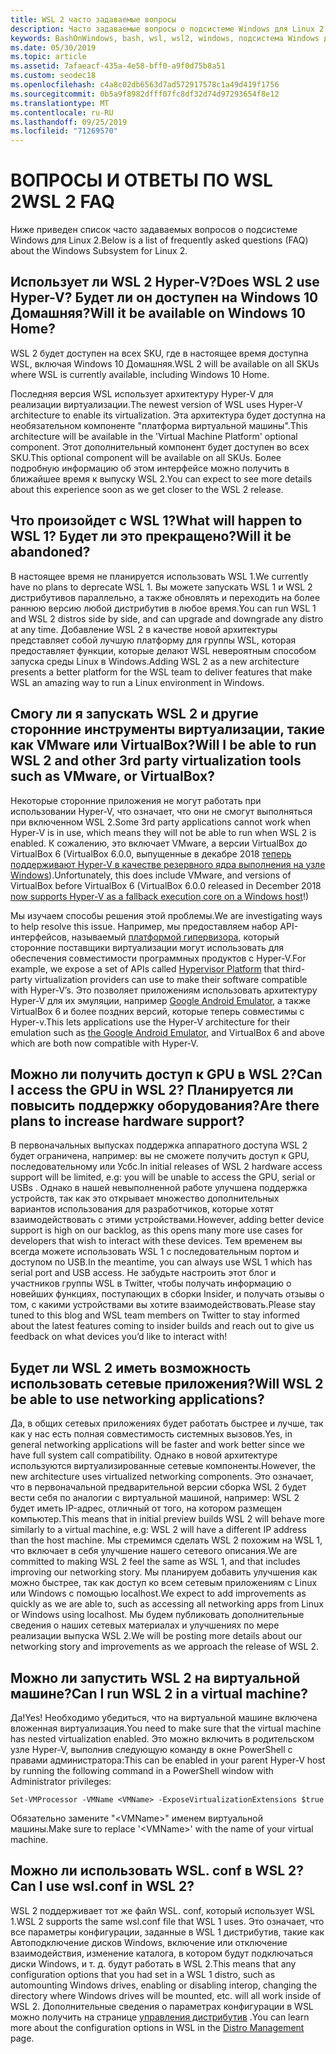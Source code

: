 ```yaml
---
title: WSL 2 часто задаваемые вопросы
description: Часто задаваемые вопросы о подсистеме Windows для Linux 2
keywords: BashOnWindows, bash, wsl, wsl2, windows, подсистема Windows для Linux, windowssubsystem, ubuntu, debian, suse, windows 10, установка
ms.date: 05/30/2019
ms.topic: article
ms.assetid: 7afaeacf-435a-4e58-bff0-a9f0d75b8a51
ms.custom: seodec18
ms.openlocfilehash: c4a8c02db6563d7ad572917578c1a49d419f1756
ms.sourcegitcommit: 0b5a9f8982dfff07fc8df32d74d97293654f8e12
ms.translationtype: MT
ms.contentlocale: ru-RU
ms.lasthandoff: 09/25/2019
ms.locfileid: "71269570"
---
```

# <a name="wsl-2-faq"></a><span data-ttu-id="350ac-104">ВОПРОСЫ И ОТВЕТЫ ПО WSL 2</span><span class="sxs-lookup"><span data-stu-id="350ac-104">WSL 2 FAQ</span></span>

<span data-ttu-id="350ac-105">Ниже приведен список часто задаваемых вопросов о подсистеме Windows для Linux 2.</span><span class="sxs-lookup"><span data-stu-id="350ac-105">Below is a list of frequently asked questions (FAQ) about the Windows Subsystem for Linux 2.</span></span>

## <a name="does-wsl-2-use-hyper-v-will-it-be-available-on-windows-10-home"></a><span data-ttu-id="350ac-106">Использует ли WSL 2 Hyper-V?</span><span class="sxs-lookup"><span data-stu-id="350ac-106">Does WSL 2 use Hyper-V?</span></span> <span data-ttu-id="350ac-107">Будет ли он доступен на Windows 10 Домашняя?</span><span class="sxs-lookup"><span data-stu-id="350ac-107">Will it be available on Windows 10 Home?</span></span>

<span data-ttu-id="350ac-108">WSL 2 будет доступен на всех SKU, где в настоящее время доступна WSL, включая Windows 10 Домашняя.</span><span class="sxs-lookup"><span data-stu-id="350ac-108">WSL 2 will be available on all SKUs where WSL is currently available, including Windows 10 Home.</span></span>

<span data-ttu-id="350ac-109">Последняя версия WSL использует архитектуру Hyper-V для реализации виртуализации.</span><span class="sxs-lookup"><span data-stu-id="350ac-109">The newest version of WSL uses Hyper-V architecture to enable its virtualization.</span></span> <span data-ttu-id="350ac-110">Эта архитектура будет доступна на необязательном компоненте "платформа виртуальной машины".</span><span class="sxs-lookup"><span data-stu-id="350ac-110">This architecture will be available in the 'Virtual Machine Platform' optional component.</span></span> <span data-ttu-id="350ac-111">Этот дополнительный компонент будет доступен во всех SKU.</span><span class="sxs-lookup"><span data-stu-id="350ac-111">This optional component will be available on all SKUs.</span></span> <span data-ttu-id="350ac-112">Более подробную информацию об этом интерфейсе можно получить в ближайшее время к выпуску WSL 2.</span><span class="sxs-lookup"><span data-stu-id="350ac-112">You can expect to see more details about this experience soon as we get closer to the WSL 2 release.</span></span>

## <a name="what-will-happen-to-wsl-1-will-it-be-abandoned"></a><span data-ttu-id="350ac-113">Что произойдет с WSL 1?</span><span class="sxs-lookup"><span data-stu-id="350ac-113">What will happen to WSL 1?</span></span> <span data-ttu-id="350ac-114">Будет ли это прекращено?</span><span class="sxs-lookup"><span data-stu-id="350ac-114">Will it be abandoned?</span></span>

<span data-ttu-id="350ac-115">В настоящее время не планируется использовать WSL 1.</span><span class="sxs-lookup"><span data-stu-id="350ac-115">We currently have no plans to deprecate WSL 1.</span></span> <span data-ttu-id="350ac-116">Вы можете запускать WSL 1 и WSL 2 дистрибутивов параллельно, а также обновлять и переходить на более раннюю версию любой дистрибутив в любое время.</span><span class="sxs-lookup"><span data-stu-id="350ac-116">You can run WSL 1 and WSL 2 distros side by side, and can upgrade and downgrade any distro at any time.</span></span> <span data-ttu-id="350ac-117">Добавление WSL 2 в качестве новой архитектуры представляет собой лучшую платформу для группы WSL, которая предоставляет функции, которые делают WSL невероятным способом запуска среды Linux в Windows.</span><span class="sxs-lookup"><span data-stu-id="350ac-117">Adding WSL 2 as a new architecture presents a better platform for the WSL team to deliver features that make WSL an amazing way to run a Linux environment in Windows.</span></span>

## <a name="will-i-be-able-to-run-wsl-2-and-other-3rd-party-virtualization-tools-such-as-vmware-or-virtualbox"></a><span data-ttu-id="350ac-118">Смогу ли я запускать WSL 2 и другие сторонние инструменты виртуализации, такие как VMware или VirtualBox?</span><span class="sxs-lookup"><span data-stu-id="350ac-118">Will I be able to run WSL 2 and other 3rd party virtualization tools such as VMware, or VirtualBox?</span></span>

<span data-ttu-id="350ac-119">Некоторые сторонние приложения не могут работать при использовании Hyper-V, что означает, что они не смогут выполняться при включенном WSL 2.</span><span class="sxs-lookup"><span data-stu-id="350ac-119">Some 3rd party applications cannot work when Hyper-V is in use, which means they will not be able to run when WSL 2 is enabled.</span></span> <span data-ttu-id="350ac-120">К сожалению, это включает VMware, а версии VirtualBox до VirtualBox 6 (VirtualBox 6.0.0, выпущенные в декабре 2018 [теперь поддерживают Hyper-V в качестве резервного ядра выполнения на узле Windows][1]).</span><span class="sxs-lookup"><span data-stu-id="350ac-120">Unfortunately, this does include VMware, and versions of VirtualBox before VirtualBox 6 (VirtualBox 6.0.0 released in December 2018 [now supports Hyper-V as a fallback execution core on a Windows host][1]!)</span></span>

<span data-ttu-id="350ac-121">Мы изучаем способы решения этой проблемы.</span><span class="sxs-lookup"><span data-stu-id="350ac-121">We are investigating ways to help resolve this issue.</span></span> <span data-ttu-id="350ac-122">Например, мы предоставляем набор API-интерфейсов, называемый [платформой гипервизора][2], который сторонние поставщики виртуализации могут использовать для обеспечения совместимости программных продуктов с Hyper-V.</span><span class="sxs-lookup"><span data-stu-id="350ac-122">For example, we expose a set of APIs called [Hypervisor Platform][2] that third-party virtualization providers can use to make their software compatible with Hyper-V’s.</span></span> <span data-ttu-id="350ac-123">Это позволяет приложениям использовать архитектуру Hyper-V для их эмуляции, например [Google Android Emulator][3], а также VirtualBox 6 и более поздних версий, которые теперь совместимы с Hyper-v.</span><span class="sxs-lookup"><span data-stu-id="350ac-123">This lets applications use the Hyper-V architecture for their emulation such as [the Google Android Emulator][3], and VirtualBox 6 and above which are both now compatible with Hyper-V.</span></span>

## <a name="can-i-access-the-gpu-in-wsl-2-are-there-plans-to-increase-hardware-support"></a><span data-ttu-id="350ac-124">Можно ли получить доступ к GPU в WSL 2?</span><span class="sxs-lookup"><span data-stu-id="350ac-124">Can I access the GPU in WSL 2?</span></span> <span data-ttu-id="350ac-125">Планируется ли повысить поддержку оборудования?</span><span class="sxs-lookup"><span data-stu-id="350ac-125">Are there plans to increase hardware support?</span></span>

<span data-ttu-id="350ac-126">В первоначальных выпусках поддержка аппаратного доступа WSL 2 будет ограничена, например: вы не сможете получить доступ к GPU, последовательному или Усбс.</span><span class="sxs-lookup"><span data-stu-id="350ac-126">In initial releases of WSL 2 hardware access support will be limited, e.g: you will be unable to access the GPU, serial or USBs .</span></span> <span data-ttu-id="350ac-127">Однако в нашей невыполненной работе улучшена поддержка устройств, так как это открывает множество дополнительных вариантов использования для разработчиков, которые хотят взаимодействовать с этими устройствами.</span><span class="sxs-lookup"><span data-stu-id="350ac-127">However, adding better device support is high on our backlog, as this opens many more use cases for developers that wish to interact with these devices.</span></span> <span data-ttu-id="350ac-128">Тем временем вы всегда можете использовать WSL 1 с последовательным портом и доступом по USB.</span><span class="sxs-lookup"><span data-stu-id="350ac-128">In the meantime, you can always use WSL 1 which has serial port and USB access.</span></span> <span data-ttu-id="350ac-129">Не забудьте настроить этот блог и участников группы WSL в Twitter, чтобы получать информацию о новейших функциях, поступающих в сборки Insider, и получать отзывы о том, с какими устройствами вы хотите взаимодействовать.</span><span class="sxs-lookup"><span data-stu-id="350ac-129">Please stay tuned to this blog and WSL team members on Twitter to stay informed about the latest features coming to insider builds and reach out to give us feedback on what devices you’d like to interact with!</span></span>

## <a name="will-wsl-2-be-able-to-use-networking-applications"></a><span data-ttu-id="350ac-130">Будет ли WSL 2 иметь возможность использовать сетевые приложения?</span><span class="sxs-lookup"><span data-stu-id="350ac-130">Will WSL 2 be able to use networking applications?</span></span>

<span data-ttu-id="350ac-131">Да, в общих сетевых приложениях будет работать быстрее и лучше, так как у нас есть полная совместимость системных вызовов.</span><span class="sxs-lookup"><span data-stu-id="350ac-131">Yes, in general networking applications will be faster and work better since we have full system call compatibility.</span></span> <span data-ttu-id="350ac-132">Однако в новой архитектуре используются виртуализированные сетевые компоненты.</span><span class="sxs-lookup"><span data-stu-id="350ac-132">However, the new architecture uses virtualized networking components.</span></span> <span data-ttu-id="350ac-133">Это означает, что в первоначальной предварительной версии сборка WSL 2 будет вести себя по аналогии с виртуальной машиной, например: WSL 2 будет иметь IP-адрес, отличный от того, на котором размещен компьютер.</span><span class="sxs-lookup"><span data-stu-id="350ac-133">This means that in initial preview builds WSL 2 will behave more similarly to a virtual machine, e.g: WSL 2 will have a different IP address than the host machine.</span></span> <span data-ttu-id="350ac-134">Мы стремимся сделать WSL 2 похожим на WSL 1, что включает в себя улучшение нашего сетевого описания.</span><span class="sxs-lookup"><span data-stu-id="350ac-134">We are committed to making WSL 2 feel the same as WSL 1, and that includes improving our networking story.</span></span> <span data-ttu-id="350ac-135">Мы планируем добавить улучшения как можно быстрее, так как доступ ко всем сетевым приложениям с Linux или Windows с помощью localhost.</span><span class="sxs-lookup"><span data-stu-id="350ac-135">We expect to add improvements as quickly as we are able to, such as accessing all networking apps from Linux or Windows using localhost.</span></span> <span data-ttu-id="350ac-136">Мы будем публиковать дополнительные сведения о наших сетевых материалах и улучшениях по мере реализации выпуска WSL 2.</span><span class="sxs-lookup"><span data-stu-id="350ac-136">We will be posting more details about our networking story and improvements as we approach the release of WSL 2.</span></span>

## <a name="can-i-run-wsl-2-in-a-virtual-machine"></a><span data-ttu-id="350ac-137">Можно ли запустить WSL 2 на виртуальной машине?</span><span class="sxs-lookup"><span data-stu-id="350ac-137">Can I run WSL 2 in a virtual machine?</span></span>

<span data-ttu-id="350ac-138">Да!</span><span class="sxs-lookup"><span data-stu-id="350ac-138">Yes!</span></span> <span data-ttu-id="350ac-139">Необходимо убедиться, что на виртуальной машине включена вложенная виртуализация.</span><span class="sxs-lookup"><span data-stu-id="350ac-139">You need to make sure that the virtual machine has nested virtualization enabled.</span></span> <span data-ttu-id="350ac-140">Это можно включить в родительском узле Hyper-V, выполнив следующую команду в окне PowerShell с правами администратора:</span><span class="sxs-lookup"><span data-stu-id="350ac-140">This can be enabled in your parent Hyper-V host by running the following command in a PowerShell window with Administrator privileges:</span></span>

`Set-VMProcessor -VMName <VMName> -ExposeVirtualizationExtensions $true`

<span data-ttu-id="350ac-141">Обязательно замените "&lt;VMName&gt;" именем виртуальной машины.</span><span class="sxs-lookup"><span data-stu-id="350ac-141">Make sure to replace '&lt;VMName&gt;' with the name of your virtual machine.</span></span>

## <a name="can-i-use-wslconf-in-wsl-2"></a><span data-ttu-id="350ac-142">Можно ли использовать WSL. conf в WSL 2?</span><span class="sxs-lookup"><span data-stu-id="350ac-142">Can I use wsl.conf in WSL 2?</span></span>

<span data-ttu-id="350ac-143">WSL 2 поддерживает тот же файл WSL. conf, который использует WSL 1.</span><span class="sxs-lookup"><span data-stu-id="350ac-143">WSL 2 supports the same wsl.conf file that WSL 1 uses.</span></span> <span data-ttu-id="350ac-144">Это означает, что все параметры конфигурации, заданные в WSL 1 дистрибутив, такие как Автоподключение дисков Windows, включение или отключение взаимодействия, изменение каталога, в котором будут подключаться диски Windows, и т. д. будут работать в WSL 2.</span><span class="sxs-lookup"><span data-stu-id="350ac-144">This means that any configuration options that you had set in a WSL 1 distro, such as automounting Windows drives, enabling or disabling interop, changing the directory where Windows drives will be mounted, etc. will all work inside of WSL 2.</span></span> <span data-ttu-id="350ac-145">Дополнительные сведения о параметрах конфигурации в WSL можно получить на странице [управления дистрибутив](./wsl-config.md) .</span><span class="sxs-lookup"><span data-stu-id="350ac-145">You can learn more about the configuration options in WSL in the [Distro Management](./wsl-config.md) page.</span></span> 

 [1]: https://www.virtualbox.org/wiki/Changelog-6.0
 [2]: https://docs.microsoft.com/en-us/virtualization/api/
 [3]: https://devblogs.microsoft.com/visualstudio/hyper-v-android-emulator-support/
